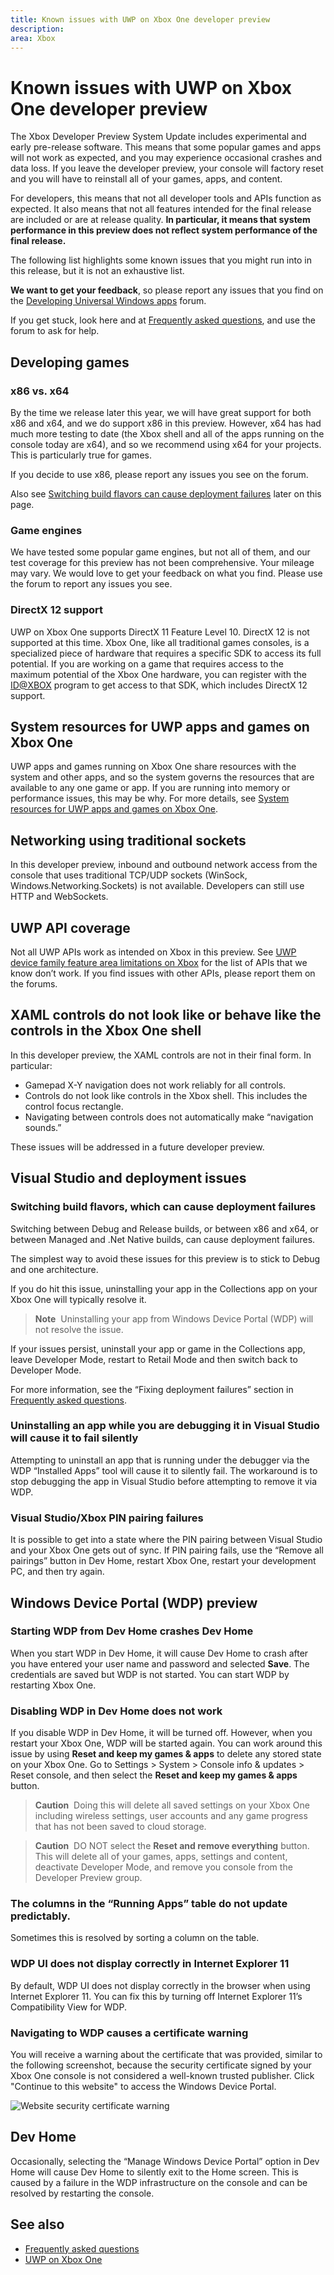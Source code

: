 ```yaml
---
title: Known issues with UWP on Xbox One developer preview
description: 
area: Xbox
---
```


# Known issues with UWP on Xbox One developer preview

The Xbox Developer Preview System Update includes experimental and early pre-release software. 
This means that some popular games and apps will not work as expected, and you may experience occasional crashes and data loss. 
If you leave the developer preview, your console will factory reset and you will have to reinstall all of your games, apps, and content.

For developers, this means that not all developer tools and APIs function as expected. 
It also means that not all features intended for the final release are included or are at release quality. 
**In particular, it means that system performance in this preview does not reflect system performance of the final release.**

The following list highlights some known issues that you might run into in this release, but it is not an exhaustive list. 

**We want to get your feedback**, so please report any issues that you find on the [Developing Universal Windows apps](https://social.msdn.microsoft.com/Forums/windowsapps/en-US/home?forum=wpdevelop) forum. 

If you get stuck, look here and at [Frequently asked questions](frequently-asked-questions.md), and use the forum to ask for help.


## Developing games

### x86 vs. x64

By the time we release later this year, we will have great support for both x86 and x64, and we do support x86 in this preview. 
However, x64 has had much more testing to date (the Xbox shell and all of the apps running on the console today are x64), and so we recommend using x64 for your projects. 
This is particularly true for games.

If you decide to use x86, please report any issues you see on the forum.

Also see [Switching build flavors can cause deployment failures](known-issues.md#switching-build-flavors-can-cause-deployment-failures) later on this page.

### Game engines

We have tested some popular game engines, but not all of them, and our test coverage for this preview has not been comprehensive. 
Your mileage may vary. 
We would love to get your feedback on what you find. 
Please use the forum to report any issues you see.

### DirectX 12 support

UWP on Xbox One supports DirectX 11 Feature Level 10. 
DirectX 12 is not supported at this time. 
Xbox One, like all traditional games consoles, is a specialized piece of hardware that requires a specific SDK to access its full potential. 
If you are working on a game that requires access to the maximum potential of the Xbox One hardware, you can register with the [ID@XBOX](http://www.xbox.com/en-us/Developers/id) program to get access to that SDK, which includes DirectX 12 support.


## System resources for UWP apps and games on Xbox One

UWP apps and games running on Xbox One share resources with the system and other apps, and so the system governs the resources that are available to any one game or app. 
If you are running into memory or performance issues, this may be why. 
For more details, see [System resources for UWP apps and games on Xbox One](system-resource-allocation.md).


## Networking using traditional sockets

In this developer preview, inbound and outbound network access from the console that uses traditional TCP/UDP sockets (WinSock, Windows.Networking.Sockets) is not available. 
Developers can still use HTTP and WebSockets. 


## UWP API coverage

Not all UWP APIs work as intended on Xbox in this preview. 
See [UWP device family feature area limitations on Xbox](http://go.microsoft.com/fwlink/p/?LinkId=760755) for the list of APIs that we know don’t work. 
If you find issues with other APIs, please report them on the forums. 

## XAML controls do not look like or behave like the controls in the Xbox One shell

In this developer preview, the XAML controls are not in their final form. In particular:
* Gamepad X-Y navigation does not work reliably for all controls.
* Controls do not look like controls in the Xbox shell. This includes the control focus rectangle.
* Navigating between controls does not automatically make “navigation sounds.”

These issues will be addressed in a future developer preview.

## Visual Studio and deployment issues

### Switching build flavors, which can cause deployment failures

Switching between Debug and Release builds, or between x86 and x64, or between Managed and .Net Native builds, can cause deployment failures. 

The simplest way to avoid these issues for this preview is to stick to Debug and one architecture. 

If you do hit this issue, uninstalling your app in the Collections app on your Xbox One will typically resolve it.

> **Note**&nbsp;&nbsp;Uninstalling your app from Windows Device Portal (WDP) will not resolve the issue.

If your issues persist, uninstall your app or game in the Collections app, leave Developer Mode, restart to Retail Mode and then switch back to Developer Mode.

For more information, see the “Fixing deployment failures” section in [Frequently asked questions](frequently-asked-questions.md).

### Uninstalling an app while you are debugging it in Visual Studio will cause it to fail silently

Attempting to uninstall an app that is running under the debugger via the WDP “Installed Apps” tool will cause it to silently fail. 
The workaround is to stop debugging the app in Visual Studio before attempting to remove it via WDP.

### Visual Studio/Xbox PIN pairing failures

It is possible to get into a state where the PIN pairing between Visual Studio and your Xbox One gets out of sync. 
If PIN pairing fails, use the “Remove all pairings” button in Dev Home, restart Xbox One, restart your development PC, and then try again. 


## Windows Device Portal (WDP) preview

### Starting WDP from Dev Home crashes Dev Home

When you start WDP in Dev Home, it will cause Dev Home to crash after you have entered your user name and password and selected **Save**. 
The credentials are saved but WDP is not started. 
You can start WDP by restarting Xbox One. 

### Disabling WDP in Dev Home does not work

If you disable WDP in Dev Home, it will be turned off. 
However, when you restart your Xbox One, WDP will be started again. 
You can work around this issue by using **Reset and keep my games & apps** to delete any stored state on your Xbox One. 
Go to Settings > System > Console info & updates > Reset console, and then select the **Reset and keep my games & apps** button.

> **Caution**&nbsp;&nbsp;Doing this will delete all saved settings on your Xbox One including wireless settings, user accounts and any game progress that has not been saved to cloud storage.

> **Caution**&nbsp;&nbsp;DO NOT select the **Reset and remove everything** button.
This will delete all of your games, apps, settings and content, deactivate Developer Mode, and remove you console from the Developer Preview group.

### The columns in the “Running Apps” table do not update predictably. 

Sometimes this is resolved by sorting a column on the table.

### WDP UI does not display correctly in Internet Explorer 11 

By default, WDP UI does not display correctly in the browser when using Internet Explorer 11. 
You can fix this by turning off Internet Explorer 11’s Compatibility View for WDP.

### Navigating to WDP causes a certificate warning

You will receive a warning about the certificate that was provided, similar to the following screenshot, 
because the security certificate signed by your Xbox One console is not considered a well-known trusted publisher. 
Click "Continue to this website" to access the Windows Device Portal.

![Website security certificate warning](images/security_cert_warning.jpg)

## Dev Home
Occasionally, selecting the “Manage Windows Device Portal” option in Dev Home will cause Dev Home to silently exit to the Home screen. 
This is caused by a failure in the WDP infrastructure on the console and can be resolved by restarting the console.

## See also
- [Frequently asked questions](frequently-asked-questions.md)
- [UWP on Xbox One](index.md)


<!--HONumber=Mar16_HO5-->


